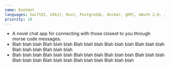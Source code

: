 ```yaml
---
name: Dashdot
languages: SwiftUI, UIKit, Rust, PostgreSQL, Docker, gRPC, OAuth 2.0, JWTs
priority: 10
---
```


- A novel chat app for connecting with those closest to you through morse code messages.
- Blah blah blah Blah blah blah Blah blah blah Blah blah blah Blah blah blah Blah blah blah Blah blah blah
- Blah blah blah Blah blah blah Blah blah blah Blah blah blah Blah blah blah Blah blah blah Blah blah blah Blah blah blah Blah blah blah
